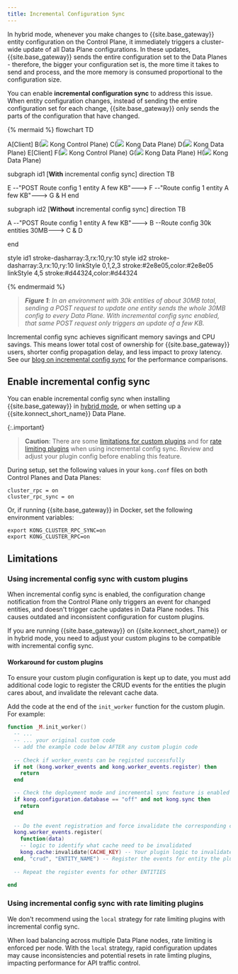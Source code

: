 ```yaml
---
title: Incremental Configuration Sync
---
```


In hybrid mode, whenever you make changes to {{site.base_gateway}} entity configuration on the Control Plane, it immediately triggers a cluster-wide update of all Data Plane configurations. 
In these updates, {{site.base_gateway}} sends the entire configuration set to the Data Planes - therefore, the bigger your configuration set is, the more time it takes to send and process, and the more memory is consumed proportional to the configuration size.

You can enable **incremental configuration sync** to address this issue. 
When entity configuration changes, instead of sending the entire configuration set for each change, {{site.base_gateway}} only sends the parts of the configuration that have changed. 

<!--vale off-->
{% mermaid %}
flowchart TD

A[Client]
B(<img src="/assets/images/logos/KogoBlue.svg" style="max-height:20px" class="no-image-expand"/> Kong Control Plane)
C(<img src="/assets/images/logos/KogoBlue.svg" style="max-height:20px" class="no-image-expand"/> Kong Data Plane)
D(<img src="/assets/images/logos/KogoBlue.svg" style="max-height:20px" class="no-image-expand"/> Kong Data Plane)
E[Client]
F(<img src="/assets/images/logos/KogoBlue.svg" style="max-height:20px" class="no-image-expand"/> Kong Control Plane)
G(<img src="/assets/images/logos/KogoBlue.svg" style="max-height:20px" class="no-image-expand"/> Kong Data Plane)
H(<img src="/assets/images/logos/KogoBlue.svg" style="max-height:20px" class="no-image-expand"/> Kong Data Plane)

 subgraph id1 [<b>With</b> incremental config sync]
 direction TB

 E --"POST Route config
 1 entity
 A few KB"---> F --"Route config
 1 entity
 A few KB"---> G & H
 end

 subgraph id2 [<b>Without</b> incremental config sync]
 direction TB

 A --"POST Route config
 1 entity
 A few KB"---> B --Route config
 30k entities
 30MB---> C & D

 end

style id1 stroke-dasharray:3,rx:10,ry:10
style id2 stroke-dasharray:3,rx:10,ry:10
linkStyle 0,1,2,3 stroke:#2e8e05,color:#2e8e05
linkStyle 4,5 stroke:#d44324,color:#d44324

{% endmermaid %}
<!--vale on-->
> _**Figure 1**: In an environment with 30k entities of about 30MB total, sending a POST request to update one entity sends the whole 30MB config to every Data Plane. 
With incremental config sync enabled, that same POST request only triggers an update of a few KB._

Incremental config sync achieves significant memory savings and CPU savings. 
This means lower total cost of ownership for {{site.base_gateway}} users, shorter config propagation delay, and less impact to proxy latency. 
See our [blog on incremental config sync](https://konghq.com/blog/product-releases/incremental-config-sync-tech-preview) for the performance comparisons.

## Enable incremental config sync

You can enable incremental config sync when installing {{site.base_gateway}} in [hybrid mode](/gateway/{{page.release}}/production/deployment-topologies/hybrid-mode/setup/), or when setting up a {{site.konnect_short_name}} Data Plane.

{:.important}
> **Caution**: There are some [limitations for custom plugins](#using-incremental-config-sync-with-custom-plugins) and for 
[rate limiting plugins](#using-incremental-config-sync-with-rate-limiting-plugins) when using incremental config sync. 
Review and adjust your plugin config before enabling this feature.

During setup, set the following values in your `kong.conf` files on both Control Planes and Data Planes:

```
cluster_rpc = on
cluster_rpc_sync = on
```

Or, if running {{site.base_gateway}} in Docker, set the following environment variables:
```
export KONG_CLUSTER_RPC_SYNC=on
export KONG_CLUSTER_RPC=on
```

## Limitations

### Using incremental config sync with custom plugins

When incremental config sync is enabled, the configuration change notification from the Control Plane only triggers an event for changed entities, and doesn't trigger cache updates in Data Plane nodes. 
This causes outdated and inconsistent configuration for custom plugins.

If you are running {{site.base_gateway}} on {{site.konnect_short_name}} or in hybrid mode, you need to adjust your custom plugins to be compatible with incremental config sync.

#### Workaround for custom plugins

To ensure your custom plugin configuration is kept up to date, you must add additional code logic to register the CRUD events for the entities the plugin cares about, and invalidate the relevant cache data.

Add the code at the end of the `init_worker` function for the custom plugin.
For example:


```lua
function _M.init_worker()
  -- ...
  -- ... your original custom code
  -- add the example code below AFTER any custom plugin code
 
  -- Check if worker_events can be registed successfully
  if not (kong.worker_events and kong.worker_events.register) then
    return
  end

  -- Check the deployment mode and incremental sync feature is enabled
  if kong.configuration.database == "off" and not kong.sync then
    return
  end
  
  -- Do the event registration and force invalidate the corresponding cache
  kong.worker_events.register(
    function(data)
    -- logic to identify what cache need to be invalidated
    kong.cache:invalidate(CACHE_KEY) -- Your plugin logic to invalidate the cache
  end, "crud", "ENTITY_NAME") -- Register the events for entity the plugin cares
  
  -- Repeat the register events for other ENTITIES
  
end
```

### Using incremental config sync with rate limiting plugins

We don't recommend using the `local` strategy for rate limiting plugins with incremental config sync.

When load balancing across multiple Data Plane nodes, rate limiting is enforced per node. 
With the `local` strategy, rapid configuration updates may cause inconsistencies and potential resets in rate limting plugins,
impacting performance for API traffic control. 


